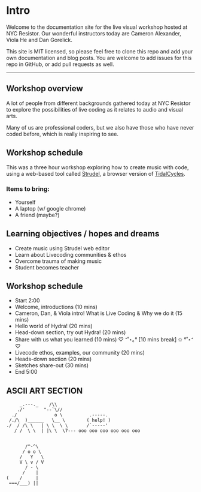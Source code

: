 # Intro
Welcome to the documentation site for the live visual workshop hosted at NYC Resistor. Our wonderful instructors today are Cameron Alexander, Viola He and Dan Gorelick.

This site is MIT licensed, so please feel free to clone this repo and add your own documentation and blog posts. You are welcome to add issues for this repo in GitHub, or add pull requests as well.

---

## Workshop overview
A lot of people from different backgrounds gathered today at NYC Resistor to explore the possibilities of live coding as it relates to audio and visual arts. 

Many of us are professional coders, but we also have those who have never coded before, which is really inspiring to see.

## Workshop schedule
This was a three hour workshop exploring how to create music with code, using a web-based tool called [Strudel](https://strudel.cc/), a browser version of [TidalCycles](https://tidalcycles.org/).

### Items to bring: 
- Yourself
- A laptop (w/ google chrome)
- A friend (maybe?)

## Learning objectives / hopes and dreams 
- Create music using Strudel web editor
- Learn about Livecoding communities & ethos
- Overcome trauma of making music
- Student becomes teacher

## Workshop schedule
- Start 2:00
- Welcome, introductions (10 mins)
- Cameron, Dan, & Viola intro! What is Live Coding & Why we do it (15 mins)
- Hello world of Hydra! (20 mins)
- Head-down section, try out Hydra! (20 mins)
- Share with us what you learned (10 mins)
♡ ⁺˚⋆｡°  [10 mins break] ✩ °˚⋆⁺ ♡
- Livecode ethos, examples, our community (20 mins)
- Heads-down section (20 mins)
- Sketches share-out (30 mins)
- End 5:00

## ASCII ART SECTION
```
     _.---._    /\\
    ./'       "--`\//
  ./              o \          .-----.
 /./\  )______   \__ \        ( help! )
./  / /\ \   | \ \  \ \       /`-----'
   / /  \ \  | |\ \  \7--- ooo ooo ooo ooo ooo ooo


       /^-^\
      / o o \
     /   Y   \
     V \ v / V
       / - \
      /    |
(    /     |
 ===/___) ||
```

